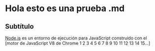# Hola esto es una prueba .md

## Subtítulo

[Node.js](https://nodejs.org/es/) es un entorno de ejecución para JavaScript
construido con el [motor de JavaScript V8 de Chrome 1 2 3 4 5 6 7 8 9 10 11 12 13 14 15...]
